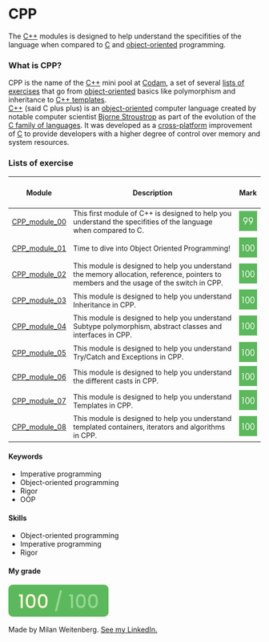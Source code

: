 # CPP
The [C++](https://en.wikipedia.org/wiki/C%2B%2B) modules is designed to help understand the specifities of the language when compared to [C](https://en.wikipedia.org/wiki/C_(programming_language)) and [object-oriented](https://www.w3schools.com/cpp/cpp_oop.asp) programming.

### What is CPP?
CPP is the name of the [C++](https://en.wikipedia.org/wiki/C%2B%2B) mini pool at [Codam](https://codam.nl), a set of several [lists of exercises](#lists-of-exercise) that go from [object-oriented](https://www.w3schools.com/cpp/cpp_oop.asp) basics like polymorphism and inheritance to [C++ templates](https://en.wikipedia.org/wiki/C%2B%2B).
<br/>
[C++](https://en.wikipedia.org/wiki/C%2B%2B) (said C plus plus) is an [object-oriented](object-oriented) computer language created by notable computer scientist [Bjorne Stroustrop](https://en.wikipedia.org/wiki/Bjarne_Stroustrup) as part of the evolution of the [C family of languages](https://en.wikipedia.org/wiki/List_of_C-family_programming_languages). It was developed as a [cross-platform](https://en.wikipedia.org/wiki/Cross-platform_software) improvement of [C](https://en.wikipedia.org/wiki/C_(programming_language)) to provide developers with a higher degree of control over memory and system resources.

### Lists of exercise

<table>
	<thead>
		<tr>
			<th><h4>Module</h4></th>
			<th><h4>Description</h4></th>
			<th><h4>Mark</h4></th>
		</tr>
	</thead>
	<tbody>
		<tr>
			<td><a href=CPP_module_00/>CPP_module_00</a></td>
			<td>This first module of C++ is designed to help you understand the specifities of the language when compared to C.</td>
			<td><img src="../img/small99.png" alt="99%" width="40" height="40"/></td>
		</tr>
		<tr>
			<td><a href=CPP_module_01/>CPP_module_01</a></td>
			<td>Time to dive into Object Oriented Programming!</td>
			<td><img src="../img/small100.png" alt="100%" width="40" height="40"/></td>
		</tr>
		<tr>
			<td><a href=CPP_module_02/>CPP_module_02</a></td>
			<td>This module is designed to help you understand the memory allocation, reference, pointers to members and the usage of the switch in CPP.</td>
			<td><img src="../img/small100.png" alt="100%" width="40" height="40"/></td>
		</tr>
		<tr>
			<td><a href=CPP_module_03/>CPP_module_03</a></td>
			<td>This module is designed to help you understand Inheritance in CPP.</td>
			<td><img src="../img/small100.png" alt="100%" width="40" height="40"/></td>
		</tr>
		<tr>
			<td><a href=CPP_module_04/>CPP_module_04</a></td>
			<td>This module is designed to help you understand Subtype polymorphism, abstract classes and interfaces in CPP.</td>
			<td><img src="../img/small100.png" alt="100%" width="40" height="40"/></td>
		</tr>
		<tr>
			<td><a href=CPP_module_05/>CPP_module_05</a></td>
			<td>This module is designed to help you understand Try/Catch and Exceptions in CPP.</td>
			<td><img src="../img/small100.png" alt="100%" width="40" height="40"/></td>
		</tr>
		<tr>
			<td><a href=CPP_module_06/>CPP_module_06</a></td>
			<td>This module is designed to help you understand the different casts in CPP.</td>
			<td><img src="../img/small100.png" alt="100%" width="40" height="40"/></td>
		</tr>
		<tr>
			<td><a href=CPP_module_07/>CPP_module_07</a></td>
			<td>This module is designed to help you understand Templates in CPP.</td>
			<td><img src="../img/small100.png" alt="100%" width="40" height="40"/></td>
		</tr>
		<tr>
			<td><a href=CPP_module_08/>CPP_module_08</a></td>
			<td>This module is designed to help you understand templated containers, iterators and algorithms in CPP.</td>
			<td><img src="../img/small100.png" alt="100%" width="40" height="40"/></td>
		</tr>
	</tbody>
</table>

#### Keywords
- Imperative programming
- Object-oriented programming
- Rigor
- OOP

#### Skills
- Object-oriented programming
- Imperative programming
- Rigor

#### My grade
<img src="../img/score100.png" width="200" height="64"/>

Made by Milan Weitenberg. [See my LinkedIn.](https://www.linkedin.com/in/mnweitenberg/)
